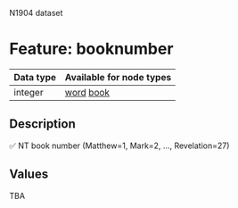 <p>N1904 dataset</p>

<h1>Feature: booknumber</h1>

<table>
<thead>
<tr>
  <th>Data type</th>
  <th>Available for node types</th>
</tr>
</thead>
<tbody>
<tr>
  <td>integer</td>
  <td><A HREF="featurebynodetype.md#word">word</A> <A HREF="featurebynodetype.md#book">book</A></td>
</tr>
</tbody>
</table>

<h2>Description</h2>

<p>✅ NT book number (Matthew=1, Mark=2, ..., Revelation=27)</p>

<h2>Values</h2>

<p>TBA</p>
